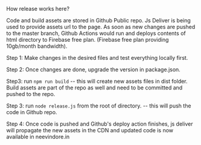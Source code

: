 How release works here?

Code and build assets are stored in Github Public repo. Js Deliver is being used to provide assets url to the page. As soon as new changes are pushed to the master branch, Github Actions would run and deploys contents of html directory to Firebase free plan. (Firebase free plan providing 10gb/month bandwidth).

Step 1:
Make changes in the desired files and test everything locally first.

Step 2:
Once changes are done, upgrade the version in package.json.

Step3:
run `npm run build` -- this will create new assets files in dist folder. Build assets are part of the repo
as well and need to be committed and pushed to the repo.

Step 3:
run `node release.js` from the root of directory. -- this will push the code in Github repo.

Step 4:
Once code is pushed and Github's deploy action finishes, js deliver will propagate the new assets in the CDN and updated code is now available in neevindore.in